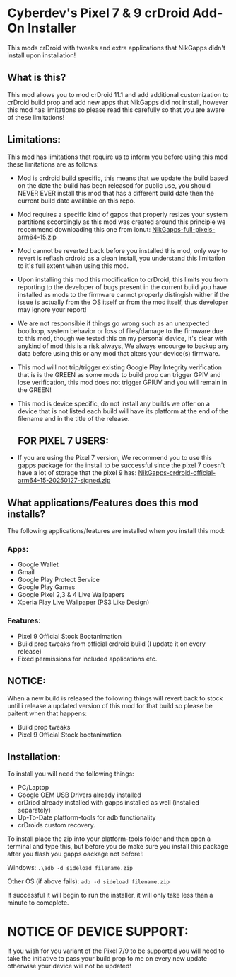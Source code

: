# Cyberdev's Pixel 7 & 9 crDroid Add-On Installer
This mods crDroid with tweaks and extra applications that NikGapps didn't install upon installation!

## What is this?
This mod allows you to mod crDroid 11.1 and add additional customization to crDroid build prop and add new apps that NikGapps did not install, however this mod has limitations so please read this carefully so that you are aware of these limitations!

## Limitations:
This mod has limitations that require us to inform  you before using this mod these limitations are as follows:

- Mod is crdroid build specific, this means that we update the build based on the date the build has been released for public use, you should NEVER EVER install this mod that has a different build date then the current build date available on this repo.
- Mod requires a specific kind of gapps that properly resizes your system partitions sccordingly as this mod was created around this principle we recommend downloading this one from ionut: [NikGapps-full-pixels-arm64-15.zip](https://sourceforge.net/projects/nikgapps/files/Elite-Releases/ionut/Android-15/)
- Mod cannot be reverted back before you installed this mod, only way to revert is reflash crdroid as a clean install, you understand this limitation to it's full extent when using this mod.
- Upon installing this mod this modification to crDroid, this limits you from reporting to the developer of bugs present in the current build you have installed as mods to the firmware cannot properly distingish wither if the issue is actually from the OS itself or from the mod itself, thus developer may ignore your report!
- We are not responsible if things go wrong such as an unexpected bootloop, system behavior or loss of files/damage to the firmware due to this mod, though we tested this on my personal device, it's clear with anykind of mod this is a risk always, We always encourge to backup any data before using this or any mod that alters your device(s) firmware.
- This mod will not trip/trigger existing Google Play Integrity verification that is is the GREEN as some mods to build prop can trigger GPIV and lose verification, this mod does not trigger GPIUV and you will remain in the GREEN!
- This mod is device specific, do not install any builds we offer on a device that is not listed each build will have its platform at the end of the filename and in the title of the release.

  ## FOR PIXEL 7 USERS:
- If you are using the Pixel 7 version, We recommend you to use this gapps package for the install to be successful since the pixel 7 doesn't have a lot of storage that the pixel 9 has: [NikGapps-crdroid-official-arm64-15-20250127-signed.zip](https://sourceforge.net/projects/nikgapps/files/Elite-Releases/crdroid-official/Android-15/27-Jan-2025/NikGapps-crdroid-official-arm64-15-20250127-signed.zip/download)

## What applications/Features does this mod installs?
The following applications/features are installed when you install this mod:

### Apps:
- Google Wallet
- Gmail
- Google Play Protect Service
- Google Play Games
- Google Pixel 2,3 & 4 Live Wallpapers
- Xperia Play Live Wallpaper (PS3 Like Design)

### Features:
- Pixel 9 Official Stock Bootanimation
- Build prop tweaks from official crdroid build (I update it on every release)
- Fixed permissions for included applications etc.

## NOTICE:
When a new build is released the following things will revert back to stock until i release a updated version of this mod for that build so please be paitent when that happens:
- Build prop tweaks
- Pixel 9 Official Stock bootanimation

## Installation:
To install you will need the following things:

- PC/Laptop
- Google OEM USB Drivers already installed
- crDriod already installed with gapps installed as well (installed separately)
- Up-To-Date platform-tools for adb functionality
- crDroids custom recovery.

To install place the zip into your platform-tools folder and then open a terminal and type this, but before you do make sure you install this package after you flash you gapps oackage not before!:

Windows: `.\adb -d sideload filename.zip`

Other OS (if above fails): `adb -d sideload filename.zip`

If successful it will begin to run the installer, it will only take less than a minute to comeplete.

# NOTICE OF DEVICE SUPPORT:
If you wish for you variant of the Pixel 7/9 to be supported you will need to take the initiative to pass your build prop to me on every new update otherwise your device will not be updated!
